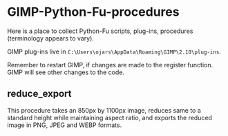 # GIMP-Python-Fu-procedures
Here is a place to collect Python-Fu scripts, plug-ins, procedures (terminology appears to vary).

GIMP plug-ins live in ```C:\Users\ojars\AppData\Roaming\GIMP\2.10\plug-ins```.

Remember to restart GIMP, if changes are made to the register function. GIMP will see other changes to the code.

## reduce_export
This procedure takes an 850px by 1100px image, reduces same to a standard height while maintaining aspect ratio, and exports the reduced image in PNG, JPEG and WEBP formats.
